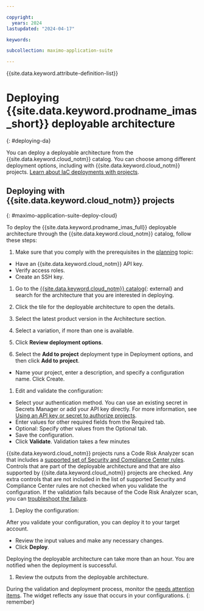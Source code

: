 ```yaml
---

copyright:
  years: 2024
lastupdated: "2024-04-17"

keywords:

subcollection: maximo-application-suite

---
```



{{site.data.keyword.attribute-definition-list}}

# Deploying {{site.data.keyword.prodname_imas_short}} deployable architecture
{: #deploying-da}

You can deploy a deployable architecture from the {{site.data.keyword.cloud_notm}} catalog. You can choose among different deployment options, including with {{site.data.keyword.cloud_notm}} projects. [Learn about IaC deployments with projects](/docs/secure-enterprise?topic=secure-enterprise-understanding-projects).

## Deploying with {{site.data.keyword.cloud_notm}} projects
{: #maximo-application-suite-deploy-cloud}

To deploy the {{site.data.keyword.prodname_imas_full}} deployable architecture through the {{site.data.keyword.cloud_notm}} catalog, follow these steps:
1. Make sure that you comply with the prerequisites in the [planning](/docs/maximo-application-suite?topic=maximo-application-suite-planning) topic:
 - Have an {{site.data.keyword.cloud_notm}} API key.
 - Verify access roles.
 - Create an SSH key.

1. Go to the [{{site.data.keyword.cloud_notm}} catalog](https://cloud.ibm.com/catalog#reference_architecture){: external} and search for the architecture that you are interested in deploying.

1. Click the tile for the deployable architecture to open the details.

1. Select the latest product version in the Architecture section.

1. Select a variation, if more than one is available.

1. Click **Review deployment options**.

1. Select the **Add to project** deployment type in Deployment options, and then click **Add to project**.
 - Name your project, enter a description, and specify a configuration name. Click Create.
1. Edit and validate the configuration:
 - Select your authentication method. You can use an existing secret in Secrets Manager or add your API key directly. For more information, see [Using an API key or secret to authorize projects](/docs/secure-enterprise?topic=secure-enterprise-authorize-project).
 - Enter values for other required fields from the Required tab.
 - Optional: Specify other values from the Optional tab.
 - Save the configuration.
 - Click **Validate**. Validation takes a few minutes

{{site.data.keyword.cloud_notm}} projects runs a Code Risk Analyzer scan that includes a [supported set of Security and Compliance Center rules](/docs/code-risk-analyzer-cli-plugin?topic=code-risk-analyzer-cli-plugin-cra-cli-plugin#terraform-scc-rules). Controls that are part of the deployable architecture and that are also supported by {{site.data.keyword.cloud_notm}} projects are checked. Any extra controls that are not included in the list of supported Security and Compliance Center rules are not checked when you validate the configuration.
If the validation fails because of the Code Risk Analyzer scan, you can [troubleshoot the failure](/docs/maximo-application-suite?topic=maximo-application-suite-troubleshoot-mas-da-failed-validation).

1. Deploy the configuration:

After you validate your configuration, you can deploy it to your target account.
 - Review the input values and make any necessary changes.
 - Click **Deploy**.

Deploying the deployable architecture can take more than an hour. You are notified when the deployment is successful.

1. Review the outputs from the deployable architecture.

During the validation and deployment process, monitor the [needs attention items](https://cloud.ibm.com/docs/secure-enterprise?topic=secure-enterprise-needs-attention-projects). The widget reflects any issue that occurs in your configurations.
{: remember}

<!-- if part of deploying you have nuances to call out do this in this topic. think gotchas, connections as part of deploying, etc. Do you have an override or other complex scenarios to call out? -->
